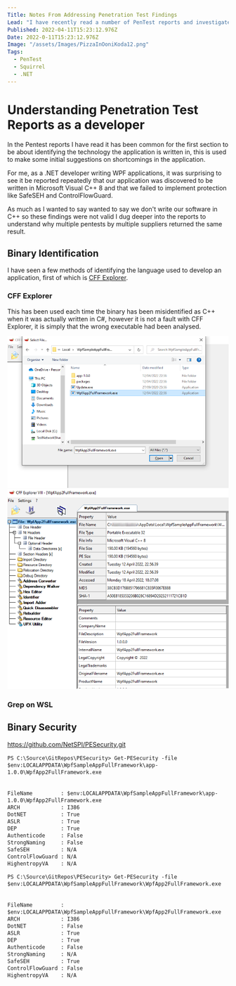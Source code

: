 ```yaml
---
Title: Notes From Addressing Penetration Test Findings
Lead: "I have recently read a number of PenTest reports and investigated and fixed the vulnerabilities."
Published: 2022-04-11T15:23:12.976Z
Date: 2022-0-11T15:23:12.976Z
Image: "/assets/Images/PizzaInOoniKoda12.png"
Tags:
  - PenTest
  - Squirrel
  - .NET
---
```


# Understanding Penetration Test Reports as a developer

In the Pentest reports I have read it has been common for the first section to be about identifying the technology the application is written in, this is used to make some initial suggestions on shortcomings in the application.

For me, as a .NET developer writing WPF applications, it was surprising to see it be reported repeatedly that our application was discovered to be written in Microsoft Visual C++ 8 and that we failed to implement protection like SafeSEH and ControlFlowGuard.

As much as I wanted to say wanted to say we don't write our software in C++ so these findings were not valid I dug deeper into the reports to understand why multiple pentests by multiple suppliers returned the same result.

## Binary Identification
I have seen a few methods of identifying the language used to develop an application, first of which is [CFF Explorer](https://ntcore.com/?page_id=388).

### CFF Explorer

This has been used each time the binary has been misidentified as C++ when it was actually written in C#, however it is not a fault with CFF Explorer, it is simply that the wrong executable had been analysed.

![Select file](..\assets\Images\CFF_Explorer_Squirrel_Executable_Location.png)
![File Details](..\assets\Images\CFF_Explorer_Squirrel_Executable_details.png)


### Grep on WSL


## Binary Security

https://github.com/NetSPI/PESecurity.git

```
PS C:\Source\GitRepos\PESecurity> Get-PESecurity -file $env:LOCALAPPDATA\WpfSampleAppFullFramework\app-1.0.0\WpfApp2FullFramework.exe


FileName         : $env:LOCALAPPDATA\WpfSampleAppFullFramework\app-1.0.0\WpfApp2FullFramework.exe
ARCH             : I386
DotNET           : True
ASLR             : True
DEP              : True
Authenticode     : False
StrongNaming     : False
SafeSEH          : N/A
ControlFlowGuard : N/A
HighentropyVA    : N/A
```

```
PS C:\Source\GitRepos\PESecurity> Get-PESecurity -file $env:LOCALAPPDATA\WpfSampleAppFullFramework\WpfApp2FullFramework.exe


FileName         : $env:LOCALAPPDATA\WpfSampleAppFullFramework\WpfApp2FullFramework.exe
ARCH             : I386
DotNET           : False
ASLR             : True
DEP              : True
Authenticode     : False
StrongNaming     : N/A
SafeSEH          : True
ControlFlowGuard : False
HighentropyVA    : N/A
```